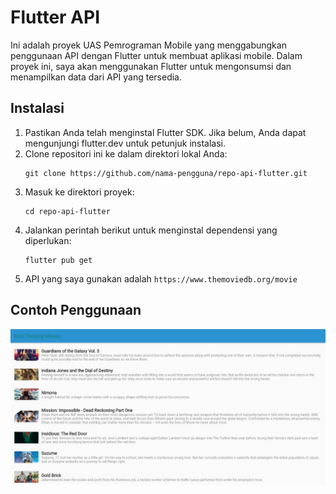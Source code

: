 # Flutter API
Ini adalah proyek UAS Pemrograman Mobile yang menggabungkan penggunaan API dengan Flutter untuk membuat aplikasi mobile. Dalam proyek ini, saya akan menggunakan Flutter untuk mengonsumsi dan menampilkan data dari API yang tersedia.

## Instalasi
1. Pastikan Anda telah menginstal Flutter SDK. Jika belum, Anda dapat mengunjungi flutter.dev untuk petunjuk instalasi.
2. Clone repositori ini ke dalam direktori lokal Anda:
   ```shell
   git clone https://github.com/nama-pengguna/repo-api-flutter.git
   ```
4. Masuk ke direktori proyek:
   ```shell
   cd repo-api-flutter
   ```
6. Jalankan perintah berikut untuk menginstal dependensi yang diperlukan:
   ```shell
   flutter pub get
   ```
8. API yang saya gunakan adalah `https://www.themoviedb.org/movie`

## Contoh Penggunaan
![imglogin](image/output.jpeg)
